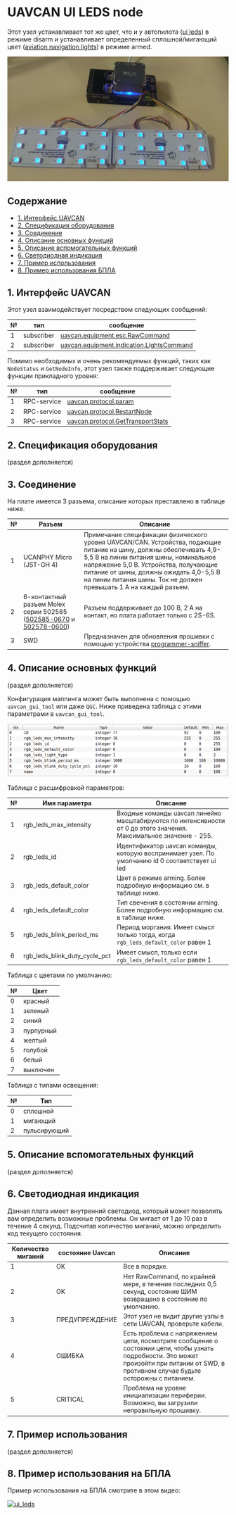 # UAVCAN UI LEDS node

Этот узел устанавливает тот же цвет, что и у автопилота ([ui leds](https://docs.px4.io/master/en/getting_started/led_meanings.html#ui-led)) в режиме disarm и устанавливает определенный сплошной/мигающий цвет ([aviation navigation lights](https://en.wikipedia.org/wiki/Navigation_light#Aviation_navigation_lights)) в режиме armed.

![ui_leds](ui_leds.jpg?raw=true "ui_leds")

## Содержание
  - [1. Интерфейс UAVCAN](#1-uavcan-interface)
  - [2. Спецификация оборудования](#2-hardware-specification)
  - [3. Соединение](#3-wire)
  - [4. Описание основных функций](#4-main-function-description)
  - [5. Описание вспомогательных функций](#5-auxiliary-functions-description)
  - [6. Светодиодная индикация](#6-diagn)
  - [7. Пример использования](#7-usage-example-on-a-table)
  - [8. Пример использования БПЛА](#8-uav-usage-example)

## 1. Интерфейс UAVCAN <a name="3-wire"></a> 

Этот узел взаимодействует посредством следующих сообщений:

| № | тип | сообщение |
| - | --------- | -------- |
| 1 | subscriber | [uavcan.equipment.esc.RawCommand](https://dronecan.github.io/Specification/7._List_of_standard_data_types/#rawcommand)|
| 2 | subscriber | [uavcan.equipment.indication.LightsCommand](https://dronecan.github.io/Specification/7._List_of_standard_data_types/#lightscommand)|

Помимо необходимых и очень рекомендуемых функций, таких как `NodeStatus` и `GetNodeInfo`, этот узел также поддерживает следующие функции прикладного уровня:

| № | тип | сообщение |
| - | --------- | -------- |
| 1 | RPC-service | [uavcan.protocol.param](https://dronecan.github.io/Specification/7._List_of_standard_data_types/#uavcanprotocolparam) |
| 2 | RPC-service | [uavcan.protocol.RestartNode](https://dronecan.github.io/Specification/7._List_of_standard_data_types/#restartnode) |
| 3 | RPC-service | [uavcan.protocol.GetTransportStats](https://dronecan.github.io/Specification/7._List_of_standard_data_types/#gettransportstats) |

## 2. Спецификация оборудования <a name="2-hardware-specification"></a> 

(раздел дополняется)

## 3. Соединение <a name="3-wire"></a> 

На плате имеется 3 разъема, описание которых преставлено в таблице ниже.

| № | Разъем | Описание |
| - | --------- | ----------- |
| 1 | UCANPHY Micro (JST-GH 4) | Примечание спецификации физического уровня UAVCAN/CAN. Устройства, подающие питание на шину, должны обеспечивать 4,9-5,5 В на линии питания шины, номинальное напряжение 5,0 В. Устройства, получающие питание от шины, должны ожидать 4,0-5,5 В на линии питания шины. Ток не должен превышать 1 А на каждый разъем. |
| 2 | 6-контактный разъем Molex серии 502585 ([502585-0670](https://www.molex.com/molex/products/part-detail/pcb_receptacles/5025850670) и [502578-0600](https://www.molex.com/molex/products/part-detail/crimp_housings/5025780600)) | Разъем поддерживает до 100 В, 2 A на контакт, но плата работает только с 2S-6S. |
| 3 | SWD | Предназначен для обновления прошивки с помощью устройства [programmer-sniffer](doc/programmer_sniffer/README.md). |

## 4. Описание основных функций <a name="4-main-function-description"></a> 

(раздел дополняется)

Конфигурация маппинга может быть выполнена с помощью `uavcan_gui_tool` или даже `QGC`. Ниже приведена таблица с этими параметрами в `uavcan_gui_tool`.

![params](params.png?raw=true "params")

Таблица с расшифровкой параметров:

| № | Имя параметра | Описание |
| - | -------------- | -------- |
| 1 | rgb_leds_max_intensity | Входные команды uavcan линейно масштабируются по интенсивности от 0 до этого значения. Максимальное значение - 255. |
| 2 | rgb_leds_id | Идентификатор uavcan команды, которую воспринимает узел. По умолчанию id 0 соответствует ui led |
| 3 | rgb_leds_default_color | Цвет в режиме arming. Более подробную информацию см. в таблице ниже. |
| 4 | rgb_leds_default_color | Тип свечения в состоянии arming. Более подробную информацию см. в таблице ниже. |
| 5 | rgb_leds_blink_period_ms | Период моргания. Имеет смысл только тогда, когда `rgb_leds_default_color` равен 1 |
| 6 | rgb_leds_blink_duty_cycle_pct | Имеет смысл, только если `rgb_leds_default_color` равен 1 |

Таблица с цветами по умолчанию:

| № | Цвет |
| - | ----------- |
| 0 | красный |
| 1 | зеленый |
| 2 | синий |
| 3 | пурпурный |
| 4 | желтый |
| 5 | голубой |
| 6 | белый |
| 7 | выключен |

Таблица с типами освещения:

| № | Тип |
| - | ----------- |
| 0 | сплошной |
| 1 | мигающий |
| 2 | пульсирующий |

## 5. Описание вспомогательных функций  <a name="5-auxiliary-function-description"></a> 

(раздел дополняется)

## 6. Светодиодная индикация  <a name="6-diagn"></a> 

Данная плата имеет внутренний светодиод, который может позволить вам определить возможные проблемы. Он мигает от 1 до 10 раз в течение 4 секунд. Подсчитав количество миганий, можно определить код текущего состояния.

| Количество миганий | состояние Uavcan | Описание |
| ---------------- | -------------- | ------------------------------- |
| 1 | OK | Все в порядке.                |
| 2 | OK | Нет RawCommand, по крайней мере, в течение последних 0,5 секунд, состояние ШИМ возвращено в состояние по умолчанию. |
| 3 | ПРЕДУПРЕЖДЕНИЕ | Этот узел не видит другие узлы в сети UAVCAN, проверьте кабели. |
| 4 | ОШИБКА | Есть проблема с напряжением цепи, посмотрите сообщение о состоянии цепи, чтобы узнать подробности. Это может произойти при питании от SWD, в противном случае будьте осторожны с питанием. |
| 5 | CRITICAL | Проблема на уровне инициализации периферии. Возможно, вы загрузили неправильную прошивку. |

## 7. Пример использования  <a name="7-usage-example-on-a-table"></a> 

(раздел дополняется)

## 8. Пример использования на БПЛА  <a name="8-uav-usage-example"></a> 

Пример использования на БПЛА cмотрите в этом видео:

[![ui_leds](https://img.youtube.com/vi/s0HAyvo1ACk/0.jpg)](https://youtu.be/s0HAyvo1ACk)
